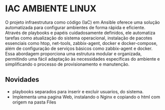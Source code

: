 # IAC AMBIENTE LINUX

O projeto infraestrutura como código (IaC) em Ansible oferece uma solução automatizada para configurar ambientes de forma rápida e eficiente.
Através de playbooks e papéis cuidadosamente definidos, ele automatiza tarefas como atualização do sistema operacional,
instalação de pacotes essenciais como htop, net-tools, zabbix-agent, docker e docker-compose, além de configuração de
serviços básicos como zabbix-agent e docker. Essa abordagem proporciona uma estrutura modular e organizada, permitindo
uma fácil adaptação às necessidades específicas do ambiente e simplificando o processo de provisionamento e manutenção.

## Novidades

- playbooks separados para inserir e excluir usuarios, do sistema.
- Implementa uma pagina Web, instalando o Nginx e copiando o html com origem na pasta Files
